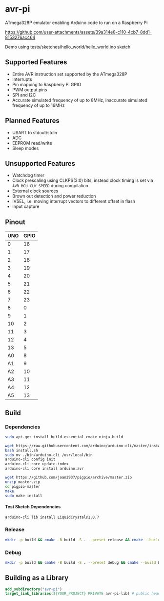 # avr-pi

ATmega328P emulator enabling Arduino code to run on a Raspberry Pi

https://github.com/user-attachments/assets/39a314e8-c110-4cb7-8dd1-8153276ac464

Demo using tests/sketches/hello_world/hello_world.ino sketch

## Supported Features

- Entire AVR instruction set supported by the ATmega328P
- Interrupts
- Pin mapping to Raspberry Pi GPIO
- PWM output pins
- SPI and I2C
- Accurate simulated frequency of up to 8MHz, inaccurate simulated frequency of up to 16MHz

## Planned Features

- USART to stdout/stdin
- ADC
- EEPROM read/write
- Sleep modes

## Unsupported Features

- Watchdog timer
- Clock prescaling using CLKPS(3:0) bits, instead clock timing is set via ```AVR_MCU_CLK_SPEED``` during compilation
- External clock sources
- Brown out detection and power reduction
- IVSEL, i.e. moving interrupt vectors to different offset in flash
- Input capture

## Pinout

|UNO   |GPIO |
|:-----|:----|
| 0    | 16  |
| 1    | 17  |
| 2    | 18  |
| 3    | 19  |
| 4    | 20  |
| 5    | 21  |
| 6    | 22  |
| 7    | 23  |
| 8    | 0   |
| 9    | 1   |
| 10   | 2   |
| 11   | 3   |
| 12   | 4   |
| 13   | 5   |
| A0   | 8   |
| A1   | 9   |
| A2   | 10  |
| A3   | 11  |
| A4   | 12  |
| A5   | 13  |

## Build

### Dependencies

```bash
sudo apt-get install build-essential cmake ninja-build
```

```bash
wget https://raw.githubusercontent.com/arduino/arduino-cli/master/install.sh
bash install.sh
sudo mv ./bin/arduino-cli /usr/local/bin
arduino-cli config init
arduino-cli core update-index
arduino-cli core install arduino:avr
```

```bash
wget https://github.com/joan2937/pigpio/archive/master.zip
unzip master.zip
cd pigpio-master
make
sudo make install
```

#### Test Sketch Dependencies

```bash
arduino-cli lib install LiquidCrystal@1.0.7
```

### Release

```bash
mkdir -p build && cmake -B build -S . --preset release && cmake --build build
```

### Debug

```bash
mkdir -p build && cmake -B build -S . --preset debug && cmake --build build
```

## Building as a Library

```cmake
add_subdirectory("avr-pi")
target_link_libraries(${YOUR_PROJECT} PRIVATE avr-pi-lib) # public headers are automatically included
```
